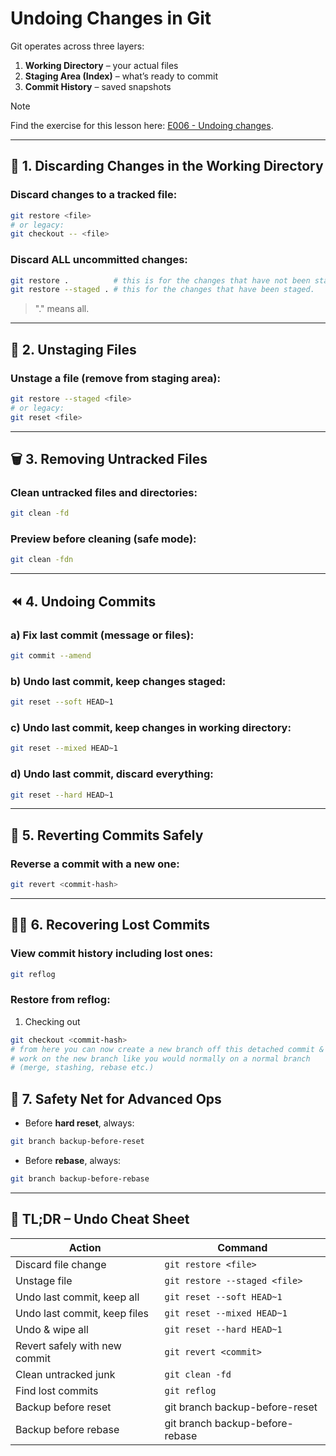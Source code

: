 # Undoing Changes in Git

Git operates across three layers:
1. **Working Directory** – your actual files
2. **Staging Area (Index)** – what’s ready to commit
3. **Commit History** – saved snapshots

> [!NOTE]
> Find the exercise for this lesson here: [E006 - Undoing changes](../Exercises/E006%20-%20Undoing%20changes.md). 

---

## 🔧 1. Discarding Changes in the Working Directory

### Discard changes to a tracked file:
```bash
git restore <file>
# or legacy:
git checkout -- <file>
```

### Discard ALL uncommitted changes:
```bash
git restore .          # this is for the changes that have not been staged.
git restore --staged . # this for the changes that have been staged.
```

> "." means all.

---

## 🧼 2. Unstaging Files

### Unstage a file (remove from staging area):
```bash
git restore --staged <file>
# or legacy:
git reset <file>
```

---

## 🗑️ 3. Removing Untracked Files

### Clean untracked files and directories:
```bash
git clean -fd
```

### Preview before cleaning (safe mode):
```bash
git clean -fdn
```

---

## ⏪ 4. Undoing Commits

### a) Fix last commit (message or files):
```bash
git commit --amend
```

### b) Undo last commit, keep changes staged:
```bash
git reset --soft HEAD~1
```

### c) Undo last commit, keep changes in working directory:
```bash
git reset --mixed HEAD~1
```

### d) Undo last commit, discard everything:
```bash
git reset --hard HEAD~1
```

---

## 🧨 5. Reverting Commits Safely

### Reverse a commit with a new one:
```bash
git revert <commit-hash>
```

---

## 🧙‍♂️ 6. Recovering Lost Commits

### View commit history including lost ones:
```bash
git reflog
```

### Restore from reflog:

1. Checking out
```bash
git checkout <commit-hash>
# from here you can now create a new branch off this detached commit & then
# work on the new branch like you would normally on a normal branch
# (merge, stashing, rebase etc.)
```

## 🦺 7. Safety Net for Advanced Ops

- Before **hard reset**, always:

```bash
git branch backup-before-reset
```

- Before **rebase**, always:

```bash
git branch backup-before-rebase
```

---

## 🧠 TL;DR – Undo Cheat Sheet

| **Action**                    | **Command**                     |
| ----------------------------- | ------------------------------- |
| Discard file change           | `git restore <file>`            |
| Unstage file                  | `git restore --staged <file>`   |
| Undo last commit, keep all    | `git reset --soft HEAD~1`       |
| Undo last commit, keep files  | `git reset --mixed HEAD~1`      |
| Undo & wipe all               | `git reset --hard HEAD~1`       |
| Revert safely with new commit | `git revert <commit>`           |
| Clean untracked junk          | `git clean -fd`                 |
| Find lost commits             | `git reflog`                    |
| Backup before reset           | git branch backup-before-reset  |
| Backup before rebase          | git branch backup-before-rebase |

